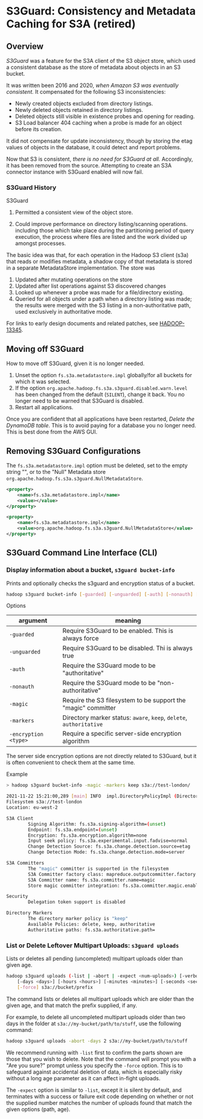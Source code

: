 <!---
  Licensed under the Apache License, Version 2.0 (the "License");
  you may not use this file except in compliance with the License.
  You may obtain a copy of the License at

   http://www.apache.org/licenses/LICENSE-2.0

  Unless required by applicable law or agreed to in writing, software
  distributed under the License is distributed on an "AS IS" BASIS,
  WITHOUT WARRANTIES OR CONDITIONS OF ANY KIND, either express or implied.
  See the License for the specific language governing permissions and
  limitations under the License. See accompanying LICENSE file.
-->

# S3Guard: Consistency and Metadata Caching for S3A (retired)

<!-- MACRO{toc|fromDepth=0|toDepth=5} -->

## Overview

*S3Guard* was a feature for the S3A client of the S3 object store,
which used a consistent database as the store of metadata about objects
in an S3 bucket.

It was written been 2016 and 2020, *when Amazon S3 was eventually consistent.*
It compensated for the following S3 inconsistencies: 
* Newly created objects excluded from directory listings.
* Newly deleted objects retained in directory listings.
* Deleted objects still visible in existence probes and opening for reading.
* S3 Load balancer 404 caching when a probe is made for an object before its creation.

It did not compensate for update inconsistency, though by storing the etag
values of objects in the database, it could detect and report problems.

Now that S3 is consistent, _there is no need for S3Guard at all._
Accordingly, it has been removed from the source.
Attempting to create an S3A connector instance with S3Guard enabled will now fail.


### S3Guard History

S3Guard

1. Permitted a consistent view of the object store.

1. Could improve performance on directory listing/scanning operations.
including those which take place during the partitioning period of query
execution, the process where files are listed and the work divided up amongst
processes.

The basic idea was that, for each operation in the Hadoop S3 client (s3a) that
reads or modifies metadata, a shadow copy of that metadata is stored in a
separate MetadataStore implementation. The store was 
1. Updated after mutating operations on the store
1. Updated after list operations against S3 discovered changes
1. Looked up whenever a probe was made for a file/directory existing.
1. Queried for all objects under a path when a directory listing was made; the results were
   merged with the S3 listing in a non-authoritative path, used exclusively in
   authoritative mode.
 

For links to early design documents and related patches, see
[HADOOP-13345](https://issues.apache.org/jira/browse/HADOOP-13345).


## Moving off S3Guard

How to move off S3Guard, given it is no longer needed.

1. Unset the option `fs.s3a.metadatastore.impl` globally/for all buckets for which it
   was selected.
1. If the option `org.apache.hadoop.fs.s3a.s3guard.disabled.warn.level` has been changed from
the default (`SILENT`), change it back. You no longer need to be warned that S3Guard is disabled.
1. Restart all applications.

Once you are confident that all applications have been restarted, _Delete the DynamoDB table_.
This is to avoid paying for a database you no longer need.
This is best done from the AWS GUI.

## Removing S3Guard Configurations

The `fs.s3a.metadatastore.impl` option must be deleted, set to the empty string "",
or to the "Null" Metadata store `org.apache.hadoop.fs.s3a.s3guard.NullMetadataStore`.


```xml
<property>
    <name>fs.s3a.metadatastore.impl</name>
    <value></value>
</property>
```

```xml
<property>
    <name>fs.s3a.metadatastore.impl</name>
    <value>org.apache.hadoop.fs.s3a.s3guard.NullMetadataStore</value>
</property>
```


## S3Guard Command Line Interface (CLI)


### Display information about a bucket, `s3guard bucket-info`

Prints and optionally checks the s3guard and encryption status of a bucket.

```bash
hadoop s3guard bucket-info [-guarded] [-unguarded] [-auth] [-nonauth] [-magic] [-encryption ENCRYPTION] [-markers MARKER] s3a://BUCKET
```

Options

| argument | meaning |
|-----------|-------------|
| `-guarded` | Require S3Guard to be enabled. This is always force |
| `-unguarded` | Require S3Guard to be disabled. Thi is always true |
| `-auth` | Require the S3Guard mode to be "authoritative" |
| `-nonauth` | Require the S3Guard mode to be "non-authoritative" |
| `-magic` | Require the S3 filesystem to be support the "magic" committer |
| `-markers` | Directory marker status: `aware`, `keep`, `delete`, `authoritative` |
| `-encryption <type>` | Require a specific server-side encryption algorithm  |

The server side encryption options are not directly related to S3Guard, but
it is often convenient to check them at the same time.

Example

```bash
> hadoop s3guard bucket-info -magic -markers keep s3a://test-london/

2021-11-22 15:21:00,289 [main] INFO  impl.DirectoryPolicyImpl (DirectoryPolicyImpl.java:getDirectoryPolicy(189)) - Directory markers will be kept
Filesystem s3a://test-london
Location: eu-west-2

S3A Client
        Signing Algorithm: fs.s3a.signing-algorithm=(unset)
        Endpoint: fs.s3a.endpoint=(unset)
        Encryption: fs.s3a.encryption.algorithm=none
        Input seek policy: fs.s3a.experimental.input.fadvise=normal
        Change Detection Source: fs.s3a.change.detection.source=etag
        Change Detection Mode: fs.s3a.change.detection.mode=server

S3A Committers
        The "magic" committer is supported in the filesystem
        S3A Committer factory class: mapreduce.outputcommitter.factory.scheme.s3a=org.apache.hadoop.fs.s3a.commit.S3ACommitterFactory
        S3A Committer name: fs.s3a.committer.name=magic
        Store magic committer integration: fs.s3a.committer.magic.enabled=true

Security
        Delegation token support is disabled

Directory Markers
        The directory marker policy is "keep"
        Available Policies: delete, keep, authoritative
        Authoritative paths: fs.s3a.authoritative.path=

```


### List or Delete Leftover Multipart Uploads: `s3guard uploads`

Lists or deletes all pending (uncompleted) multipart uploads older than
given age.

```bash
hadoop s3guard uploads (-list | -abort | -expect <num-uploads>) [-verbose] \
    [-days <days>] [-hours <hours>] [-minutes <minutes>] [-seconds <seconds>] \
    [-force] s3a://bucket/prefix
```

The command lists or deletes all multipart uploads which are older than
the given age, and that match the prefix supplied, if any.

For example, to delete all uncompleted multipart uploads older than two
days in the folder at `s3a://my-bucket/path/to/stuff`, use the following
command:

```bash
hadoop s3guard uploads -abort -days 2 s3a://my-bucket/path/to/stuff
```

We recommend running with `-list` first to confirm the parts shown
are those that you wish to delete. Note that the command will prompt
you with a "Are you sure?" prompt unless you specify the `-force`
option. This is to safeguard against accidental deletion of data, which
is especially risky without a long age parameter as it can affect
in-fight uploads.

The `-expect` option is similar to `-list`, except it is silent by
default, and terminates with a success or failure exit code depending
on whether or not the supplied number matches the number of uploads
found that match the given options (path, age).

